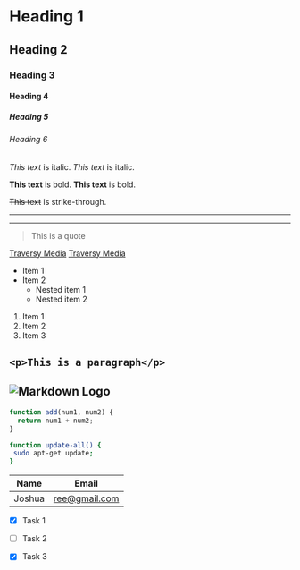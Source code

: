 <!-- Headings -->
# Heading 1
## Heading 2
### Heading 3
#### Heading 4
##### Heading 5
###### Heading 6
<!-- Italics -->
*This text* is italic.
_This text_ is italic.

<!-- Strong -->
**This text** is bold.
__This text__ is bold.

<!-- Strike-through -->
~~This text~~ is strike-through.

<!-- Horizontal Rule -->
---
___

<!-- Blockquote -->
> This is a quote

<!-- Links -->
[Traversy Media](http://traversymedia.com)
[Traversy Media](http://traversymedia.com "Traversy Media")

<!-- UL -->
* Item 1
* Item 2
	* Nested item 1
	* Nested item 2

<!-- OL -->
1. Item 1
2. Item 2
3. Item 3

<!-- Inline code block -->
`<p>This is a paragraph</p>`
---
<!-- Images -->
![Markdown Logo](https://markdown-here.com/img/icon256.png "Markdown Logo")
---
<!-- Github Markdown -->

<!-- Code Blocks -->
```javascript
function add(num1, num2) {
  return num1 + num2;
}
```

```bash
function update-all() { 
 sudo apt-get update;
}
```
<!-- Tables -->
| Name   | Email         |
| ------ | ------------- |
| Joshua | ree@gmail.com |

<!-- Task List -->
* [x] Task 1
* [ ] Task 2
* [x] Task 3











	